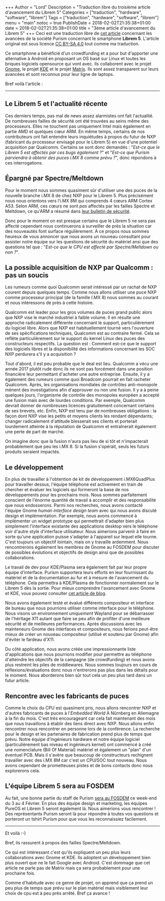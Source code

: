 +++
Author = "Lord"
Description = "Traduction libre du troisième article d'avancement du Librem 5"
Categories = ["traduction", "hardware", "software", "librem"]
Tags = ["traduction", "hardware", "software", "librem"]
menu = "main"
notoc = true
PublishDate = 2018-02-02T21:35:38+01:00
date = 2018-02-02T21:35:38+01:00
title = "3ème article d'avancement du Librem 5"
+++
Ceci est une traduction libre de [cet article](https://puri.sm/posts/librem5-progress-report-3/) concernant les avancées de la société Purism concernant le smartphone **Librem 5**.
L'article original est sous licence [CC BY-SA 4.0](https://creativecommons.org/licenses/by-sa/4.0/) tout comme ma traduction.


Ce smartphone a bénéficié d'un crowdfunding et a pour but d'apporter une alternative à Android en proposant un OS basé sur Linux et toutes les briques logiciels opensource qui vont avec.
Ils collaborent avec le projet [Gnome](https://www.gnome.org), le projet [KDE](https://www.kde.org) et le projet [Matrix](https://matrix.org).
Ils sont assez transparent sur leurs avancées et sont reconnus pour leur ligne de laptops.

Bref voilà l'article :

-------

## Le Librem 5 et l'actualité récente

Ces derniers temps, pas mal de news assez alarmistes ont fait l'actualité.
De nombreuses failles de sécurité ont été trouvées au seins même des processeurs.
Elles ne touchent pas uniquement Intel mais également en partie AMD et quelques cœur ARM.
En même temps, certains de nos contributeurs ont fait entendre leurs inquiétudes à propos du futur de NXP (fabricant du processeur envisagé pour le Librem 5) en vue d'une potentiel acquisition par Qualcomm. Certains se sont donc demandés :
"*Est-ce que le Librem 5 est affectés par ces bugs également ?*" et "*Est-ce que Purism parviendra à obtenir des puces i.MX 8 comme prévu ?*", donc répondons à ces interrogations.

## Épargné par Spectre/Meltdown

Pour le moment nous sommes quasiment sûr d'utiliser une des puces de la nouvelle branche i.MX 8 de chez NXP pour le Librem 5.
Plus précisément nous nous orientons vers l'i.MX 8M qui comprends 4 cœurs ARM Cortex A53.
Selon ARM, ces cœurs ne sont *pas* affectés par les failles Spectre et Meltdown, ce qu'ARM a résumé dans [leur bulletin de sécurité](https://developer.arm.com/support/security-update).

Donc pour le moment on est presque certains que le Librem 5 ne sera pas affecté cependant nous continuerons à surveiller de près la situation car des nouveautés font surface régulièrement.
À ce propos nous sommes heureux de vous annoncer que nous avons un nouveau consultant pour assister notre équipe sur les questions de sécurité du matériel ansi que des questions tel que : "*Est-ce que le CPU est affecté par Spectre/Meltdown ou non ?*".

## La possible acquisition de NXP par Qualcomm : pas un soucis

Les rumeurs comme quoi Qualcomm serait intéressé par un rachat de NXP courent depuis quelques temps.
Comme nous allons utiliser une puce NXP comme processeur principal (de la famille I.MX 8) nous sommes au courant et nous intéressons de près à cette histoire.

Qualcomm est leader pour les gros volumes de puces grand public alors que NXP vise le marché industriel à faible volume.
Il en résulte une approche radicalement différente concernant le support, particulièrement du logiciel libre.
Alors que NXP est habituellement tourné vers l'ouverture de ses spécifications techniques, Qualcomm est au contraire fermé.
Cela se reflète particulièrement sur le support du kernel Linux des puces des constructeurs respectifs.
La question est : Comment est-ce que le support des logiciels libres et la disponibilité des informations concernant les SOC NXP perdurera s'il y a acquisition ?

Tout d'abord, il est peu probable que le deal est lieu.
Qualcomm a vécu une année 2017 plutôt rude donc ils ne sont pas forcément dans une position financière leur permettant d'acheter une autre entreprise.
Ensuite, il y a également des rumeurs comme quoi Broadcom pourrait en fait racheter Qualcomm.
Après, les organisations mondiales de contrôles anti-monopole mènent des investigations afin d'approuver ou non une fusion.
Il y a à peine quelques jours, l'organisme de contrôle des monopoles européen a accepté une fusion mais avec de lourdes conditions.
Par exemple, Qualcomm devrait donner de nombreuses licences gratuitement concernant certains de ses brevets, etc.
Enfin, NXP est tenu par de nombreuses obligations : la façon dont NXP vise les petits et moyens clients les rendant dépendants; changer radicalement d'attitude blesserait ses clients et porterait lourdement atteinte à la réputation de Qualcomm et entraînerait également une perte de part de marché.

On imagine donc que la fusion n'aura pas lieu de si tôt et n'impacterait probablement que peu les i.MX 8.
Si la fusion s'opérait, seuls les futurs produits seraient impactés.

## Le développement

En plus de travailler à l'obtention de kit de développement i.MX6QuadPlus pour travailler dessus, l'équipe téléphone est activement en train de chercher et évaluer les logiciels qui formeront la base de nos développements pour les prochains mois.
Nous sommes parfaitement conscient de l'énorme quantité de travail à accomplir et des responsabilité que nous endosserons.
Parmi nos recherches, nous avons contacté l'équipe Gnome *human interface design team* avec qui nous avons discuté design et implémentation.
Par exemple, nous avons commencé à implémenter un widget prototype qui permettrait d'adapter bien plus simplement l'interface existante des applications desktop vers le téléphone voir d'autre style d'interface utilisateur.
Nous aimerions parvenir à faire en sorte qu'une application puisse s'adapter à l'appareil sur lequel elle tourne.
C'est toujours un objectif lointain, mais on y travaille ardemment.
Nous rencontrerons également les membres de Gnome au FOSDEM pour discuter de possibles évolutions et objectifs de design ainsi que de possibles collaborations.

Le travail de dev pour KDE/Plasma sera également fait par leur propre équipe d'interface.
Purism supportera leurs efforts en leur fournissant du matériel et de la documentation au fur et à mesure de l'avancement du téléphone.
Cela permettra à KDE/Plasma de fonctionner normalement sur le Librem 5 dès la sortie.
Pour mieux comprendre l'avancement avec Gnome et KDE, vous pouvez consulter [cet article de blog](http://puri.sm/posts/gnome-and-kde-in-pureos-diversity-across-devices).

Nous avons également testé et évalué différents compositeur et interface de bureau que nous pourrions utiliser comme interface pour le téléphone.
Nous visons un environnement *uniquement* Wayland pour se débarrasser de l'héritage X11 autant que faire se peu afin de profiter d'une meilleure sécurité et de meilleures performances.
Après discussions avec les mainteneurs Gnome des interfaces et compositeurs, nous ferions peut-être mieux de créer un nouveau compositeur (utilisé et soutenu par Gnome) afin d'éviter le fardeau d'X11.

Du côté application, nous avons créée une impressionnante liste d'applications que nous pourrions modifier pour permettre au téléphone d'atteindre les objectifs de la campagne (de crowdfunding) et nous avons plus restreint les piles de middlewares.
Nous sommes toujours en cours de réflexions/évaluations donc nous n'entrerons pas plus dans les détails pour le moment.
Nous aborderons bien sûr tout cela un peu plus tard dans un futur article.

## Rencontre avec les fabricants de puces

Comme le choix du CPU est quasiment pris, nous allons rencontrer NXP et d'autres fabricants de puces à l'*Embedded World* À Nürnberg en Allemagne à la fin du mois.
C'est très encourageant car cela fait maintenant des mois que nous travaillons à établir des liens direct avec NXP.
Nous allons enfin rencontrer nous rencontrer en personne lors de la conférence.
La recherche pour le design et les partenaires de fabrication prend plus de temps que prévu.
Notre équipe d'ingénieurs hardware et notre équipe logiciel (particulièrement bas niveau et ingénieurs kernel) ont commencé à créé une nomenclature (Bill Of Material) matériel et également un "plan" d'un éventuel PCB.
Mais il s'avère que beaucoup de constructeurs rechignent travailler avec des i.MX 8M car c'est un CPU/SOC tout nouveau.
Nous avons cependant de prometteuses pistes et de bons contacts donc nous explorerons cela.

## L'équipe Librem 5 sera au FOSDEM

Au fait, une bonne partie du staff de Purism [sera au FOSDEM](https://puri.sm/posts/meet-us-at-fosdem-2018/) ce week-end du 3 au 4 Février.
En plus des équipe design et marketing, les équipes PureOS et Librem 5 seront également là.
Nous aimerions vous rencontrer !
Des représentants Purism seront là pour répondre à toutes vos questions et porteront un tshirt Purism pour que vous les reconnaissiez facilement.

----
Et voilà :-)

Bref, ils rassurent à propos des failles Spectre/Meltdown.

Ce qui est intéressant c'est qu'ils expliquent un peu plus leurs collaborations avec Gnome et KDE. Ils adoptent un développement bien plus ouvert que ne le fait Google avec Android. C'est dommage que cet article ne parle pas de Matrix mais ça sera probablement pour une prochaine fois.

Comme d'habitude avec ce genre de projet, on apprend que ça prend un peu plus de temps que prévu sur le plan matériel mais visiblement leur choix de cpu est à peu près arrêté. Bref ça avance !
